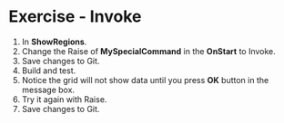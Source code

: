 ﻿# Exercise - Invoke

1.  In **ShowRegions**.
2.	Change the Raise of **MySpecialCommand** in the **OnStart** to Invoke.
3.	Save changes to Git.
4.  Build and test.
4.  Notice the grid will not show data until you press **OK** button in the message box.
5.  Try it again with Raise.
7.  Save changes to Git.
